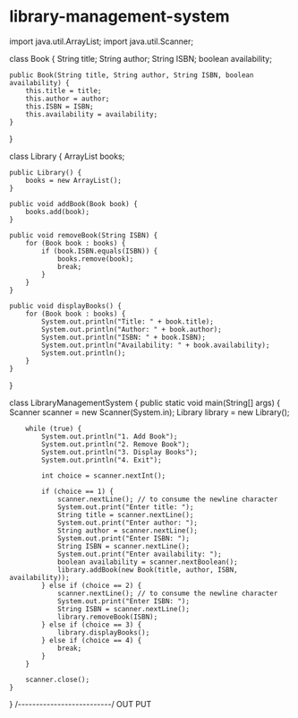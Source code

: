# library-management-system
import java.util.ArrayList;
import java.util.Scanner;

class Book {
    String title;
    String author;
    String ISBN;
    boolean availability;

    public Book(String title, String author, String ISBN, boolean availability) {
        this.title = title;
        this.author = author;
        this.ISBN = ISBN;
        this.availability = availability;
    }
}

class Library {
    ArrayList books;

    public Library() {
        books = new ArrayList();
    }

    public void addBook(Book book) {
        books.add(book);
    }

    public void removeBook(String ISBN) {
        for (Book book : books) {
            if (book.ISBN.equals(ISBN)) {
                books.remove(book);
                break;
            }
        }
    }

    public void displayBooks() {
        for (Book book : books) {
            System.out.println("Title: " + book.title);
            System.out.println("Author: " + book.author);
            System.out.println("ISBN: " + book.ISBN);
            System.out.println("Availability: " + book.availability);
            System.out.println();
        }
    }
}

class LibraryManagementSystem {
    public static void main(String[] args) {
        Scanner scanner = new Scanner(System.in);
        Library library = new Library();

        while (true) {
            System.out.println("1. Add Book");
            System.out.println("2. Remove Book");
            System.out.println("3. Display Books");
            System.out.println("4. Exit");

            int choice = scanner.nextInt();

            if (choice == 1) {
                scanner.nextLine(); // to consume the newline character
                System.out.print("Enter title: ");
                String title = scanner.nextLine();
                System.out.print("Enter author: ");
                String author = scanner.nextLine();
                System.out.print("Enter ISBN: ");
                String ISBN = scanner.nextLine();
                System.out.print("Enter availability: ");
                boolean availability = scanner.nextBoolean();
                library.addBook(new Book(title, author, ISBN, availability));
            } else if (choice == 2) {
                scanner.nextLine(); // to consume the newline character
                System.out.print("Enter ISBN: ");
                String ISBN = scanner.nextLine();
                library.removeBook(ISBN);
            } else if (choice == 3) {
                library.displayBooks();
            } else if (choice == 4) {
                break;
            }
        }

        scanner.close();
    }
}
/--------------------------/
OUT PUT

